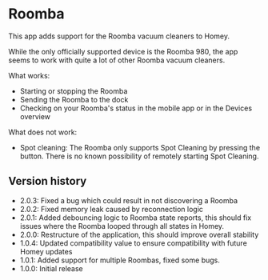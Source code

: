 # Roomba

This app adds support for the Roomba vacuum cleaners to Homey.

While the only officially supported device is the Roomba 980, the app seems to work with quite a lot of other Roomba vacuum cleaners.

What works:

 * Starting or stopping the Roomba
 * Sending the Roomba to the dock
 * Checking on your Roomba's status in the mobile app or in the Devices overview

What does not work:

 * Spot cleaning: The Roomba only supports Spot Cleaning by pressing the button.
   There is no known possibility of remotely starting Spot Cleaning.

## Version history
 * 2.0.3: Fixed a bug which could result in not discovering a Roomba 
 * 2.0.2: Fixed memory leak caused by reconnection logic
 * 2.0.1: Added debouncing logic to Roomba state reports, this should fix issues where the Roomba looped through all states in Homey.
 * 2.0.0: Restructure of the application, this should improve overall stability
 * 1.0.4: Updated compatibility value to ensure compatibility with future Homey updates
 * 1.0.1: Added support for multiple Roombas, fixed some bugs.
 * 1.0.0: Initial release
